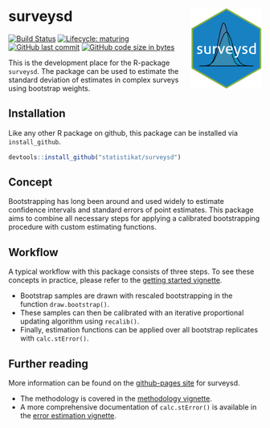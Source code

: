 
surveysd <img src="man/figures/logo.png" align="right" alt="" />
================================================================

[![Build Status](https://travis-ci.org/statistikat/surveysd.svg?branch=master)](https://travis-ci.org/statistikat/surveysd) [![Lifecycle: maturing](https://img.shields.io/badge/lifecycle-maturing-blue.svg)](https://www.tidyverse.org/lifecycle/#maturing) [![GitHub last commit](https://img.shields.io/github/last-commit/statistikat/surveysd.svg)](https://github.com/statistikat/surveysd/commits/master) [![GitHub code size in bytes](https://img.shields.io/github/languages/code-size/statistikat/surveysd.svg)](https://github.com/statistikat/surveysd)

<!--
[![Coverage Status](https://coveralls.io/repos/github/statistikat/surveysd/badge.svg?branch=master)](https://coveralls.io/github/statistikat/surveysd?branch=master)
[![CRAN](http://www.r-pkg.org/badges/version/surveysd)](https://CRAN.R-project.org/package=surveysd)
[![Downloads](http://cranlogs.r-pkg.org/badges/surveysd)](https://CRAN.R-project.org/package=surveysd)
[![Mentioned in Awesome Official Statistics ](https://awesome.re/mentioned-badge.svg)](http://www.awesomeofficialstatistics.org)
-->
This is the development place for the R-package `surveysd`. The package can be used to estimate the standard deviation of estimates in complex surveys using bootstrap weights.

Installation
------------

Like any other R package on github, this package can be installed via `install_github`.

``` r
devtools::install_github("statistikat/surveysd")
```

Concept
-------

Bootstrapping has long been around and used widely to estimate confidence intervals and standard errors of point estimates. This package aims to combine all necessary steps for applying a calibrated bootstrapping procedure with custom estimating functions.

Workflow
--------

A typical workflow with this package consists of three steps. To see these concepts in practice, please refer to the [getting started vignette](https://statistikat.github.io/surveysd/articles/surveysd.html).

-   Bootstrap samples are drawn with rescaled bootstrapping in the function `draw.bootstrap()`.
-   These samples can then be calibrated with an iterative proportional updating algorithm using `recalib()`.
-   Finally, estimation functions can be applied over all bootstrap replicates with `calc.stError()`.

Further reading
---------------

More information can be found on the [github-pages site](https://statistikat.github.io/surveysd) for surveysd.

-   The methodology is covered in the [methodology vignette](https://statistikat.github.io/surveysd/articles/methodology.html).
-   A more comprehensive documentation of `calc.stError()` is available in the [error estimation vignette](https://statistikat.github.io/surveysd/articles/error_estimation.html).
